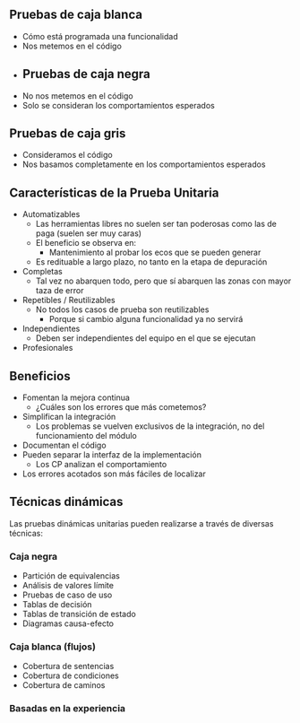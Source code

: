 ## Pruebas de caja blanca
- Cómo está programada una funcionalidad
- Nos metemos en el código
- ## Pruebas de caja negra
- No nos metemos en el código
- Solo se consideran los comportamientos esperados
## Pruebas de caja gris
- Consideramos el código
- Nos basamos completamente en los comportamientos esperados
## Características de la Prueba Unitaria
- Automatizables
	- Las herramientas libres no suelen ser tan poderosas como las de paga (suelen ser muy caras)
	- El beneficio se observa en:
		- Mantenimiento al probar los ecos que se pueden generar
	- Es redituable a largo plazo, no tanto en la etapa de depuración
- Completas
	- Tal vez no abarquen todo, pero que sí abarquen las zonas con mayor taza de error
- Repetibles / Reutilizables
	- No todos los casos de prueba son reutilizables
		- Porque si cambio alguna funcionalidad ya no servirá
- Independientes
	- Deben ser independientes del equipo en el que se ejecutan
- Profesionales
## Beneficios
- Fomentan la mejora continua
	- ¿Cuáles son los errores que más cometemos?
- Simplifican la integración
	- Los problemas se vuelven exclusivos de la integración, no del funcionamiento del módulo
- Documentan el código
- Pueden separar la interfaz de la implementación
	- Los CP analizan el comportamiento
- Los errores acotados son más fáciles de localizar
## Técnicas dinámicas
Las pruebas dinámicas unitarias pueden realizarse a través de diversas técnicas:
### Caja negra
- Partición de equivalencias
- Análisis de valores límite
- Pruebas de caso de uso
- Tablas de decisión
- Tablas de transición de estado
- Diagramas causa-efecto
### Caja blanca (flujos)
- Cobertura de sentencias
- Cobertura de condiciones
- Cobertura de caminos
### Basadas en la experiencia
